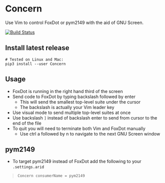 # Concern
Use Vim to control FoxDot or pym2149 with the aid of GNU Screen.

[![Build Status](https://travis-ci.org/combatopera/Concern.svg?branch=master)](https://travis-ci.org/combatopera/Concern)

## Install latest release
```
# Tested on Linux and Mac:
pip3 install --user Concern
```
## Usage

* FoxDot is running in the right hand third of the screen
* Send code to FoxDot by typing backslash followed by enter
    * This will send the smallest top-level suite under the cursor
    * The backslash is actually your Vim leader key
* Use visual mode to send multiple top-level suites at once
* Use backslash `]` instead of backslash enter to send from cursor to the end of the file
* To quit you will need to terminate both Vim and FoxDot manually
    * Use ctrl a followed by n to navigate to the next GNU Screen window

## pym2149

* To target pym2149 instead of FoxDot add the following to your `.settings.arid`

> `Concern consumerName = pym2149`
